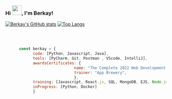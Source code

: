 ### Hi <img src="https://raw.githubusercontent.com/MartinHeinz/MartinHeinz/master/wave.gif" width="30px">, I'm Berkay!

[![Berkay's GitHub stats](https://github-readme-stats.vercel.app/api?username=berkayclk06&theme=dark)](https://www.youtube.com/watch?v=dQw4w9WgXcQ)                     [![Top Langs](https://github-readme-stats.vercel.app/api/top-langs/?username=berkayclk06&langs_count=5&theme=dark)](https://www.youtube.com/watch?v=dQw4w9WgXcQ)
<!-- All credit for Top Langs is for https://github.com/anuraghazra/github-readme-stats
All credir for GitHub stats is for https://github.com/anuraghazra/github-readme-stats -->

<br><br>
```javascript
      const berkay = {
            code: [Python, Javascript, Java],
            tools: [PyCharm, Git, Postman , VScode, IntelliJ],
            awardsCertificates: {
                              name: "The Complete 2022 Web Development Bootcamp",
                              trainer: "App Brewery",
                              },                 
            training: [Javascript, React.js, SQL, MongoDB, EJS, Node.js, Python, Java, Flask],
            inProgress: [Python, Docker]
            }
```
